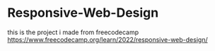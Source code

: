 # Responsive-Web-Design
this is the project i made from freecodecamp https://www.freecodecamp.org/learn/2022/responsive-web-design/
